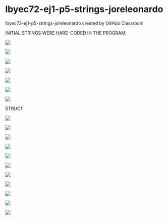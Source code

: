 # lbyec72-ej1-p5-strings-joreleonardo
lbyec72-ej1-p5-strings-joreleonardo created by GitHub Classroom

INITIAL STRINGS WERE HARD-CODED IN THE PROGRAM;

![](Capture1.JPG)

![](Capture2.JPG)

![](Capture3.JPG)

![](Capture4.JPG)

![](Capture5.JPG)

![](Capture6.JPG)

![](Capture7.JPG)

STRUCT

![](Capture1struct.JPG)

![](Capture2struct.JPG)

![](Capture3struct.JPG)

![](Capture4truct.JPG)

![](Capture5struct.JPG)

![](Capture6struct.JPG)

![](Capture7struct.JPG)

![](Capture7astruct.JPG)

![](Capture7bstruct.JPG)

![](Capture7cstruct.JPG)

![](Capture8struct.JPG)
